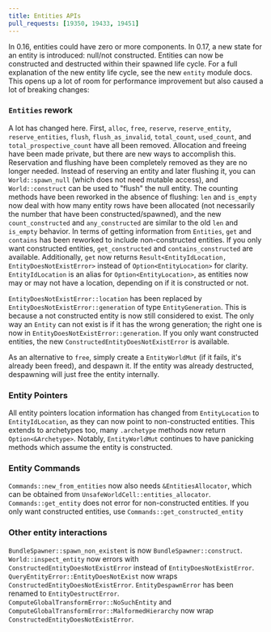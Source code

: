 ```yaml
---
title: Entities APIs
pull_requests: [19350, 19433, 19451]
---
```


In 0.16, entities could have zero or more components.
In 0.17, a new state for an entity is introduced: null/not constructed.
Entities can now be constructed and destructed within their spawned life cycle.
For a full explanation of the new entity life cycle, see the new `entity` module docs.
This opens up a lot of room for performance improvement but also caused a lot of breaking changes:

### `Entities` rework

A lot has changed here.
First, `alloc`, `free`, `reserve`, `reserve_entity`, `reserve_entities`, `flush`, `flush_as_invalid`, `total_count`, `used_count`, and `total_prospective_count` have all been removed.
Allocation and freeing have been made private, but there are new ways to accomplish this.
Reservation and flushing have been completely removed as they are no longer needed.
Instead of reserving an entity and later flushing it, you can `World::spawn_null` (which does not need mutable access), and `World::construct` can be used to "flush" the null entity.
The counting methods have been reworked in the absence of flushing:
`len` and `is_empty` now deal with how many entity rows have been allocated (not necessarily the number that have been constructed/spawned),
and the new `count_constructed` and `any_constructed` are similar to the old `len` and `is_empty` behavior.
In terms of getting information from `Entities`, `get` and `contains` has been reworked to include non-constructed entities.
If you only want constructed entities, `get_constructed` and `contains_constructed` are available.
Additionally, `get` now returns `Result<EntityIdLocation, EntityDoesNotExistError>` instead of `Option<EntityLocation>` for clarity.
`EntityIdLocation` is an alias for `Option<EntityLocation>`, as entities now may or may not have a location, depending on if it is constructed or not.

`EntityDoesNotExistError::location` has been replaced by `EntityDoesNotExistError::generation` of type `EntityGeneration`.
This is because a not constructed entity is now still considered to exist.
The only way an `Entity` can not exist is if it has the wrong generation; the right one is now in `EntityDoesNotExistError::generation`.
If you only want constructed entities, the new `ConstructedEntityDoesNotExistError` is available.

As an alternative to `free`, simply create a `EntityWorldMut` (if it fails, it's already been freed), and despawn it.
If the entity was already destructed, despawning will just free the entity internally.

### Entity Pointers

All entity pointers location information has changed from `EntityLocation` to `EntityIdLocation`, as they can now point to non-constructed entities.
This extends to archetypes too, many `.archetype` methods now return `Option<&Archetype>`.
Notably, `EntityWorldMut` continues to have panicking methods which assume the entity is constructed.

### Entity Commands

`Commands::new_from_entities` now also needs `&EntitiesAllocator`, which can be obtained from `UnsafeWorldCell::entities_allocator`.
`Commands::get_entity` does not error for non-constructed entities.
If you only want constructed entities, use `Commands::get_constructed_entity`

### Other entity interactions

`BundleSpawner::spawn_non_existent` is now `BundleSpawner::construct`.
`World::inspect_entity` now errors with `ConstructedEntityDoesNotExistError` instead of `EntityDoesNotExistError`.
`QueryEntityError::EntityDoesNotExist` now wraps `ConstructedEntityDoesNotExistError`.
`EntityDespawnError` has been renamed to `EntityDestructError`.
`ComputeGlobalTransformError::NoSuchEntity` and `ComputeGlobalTransformError::MalformedHierarchy` now wrap `ConstructedEntityDoesNotExistError`.
